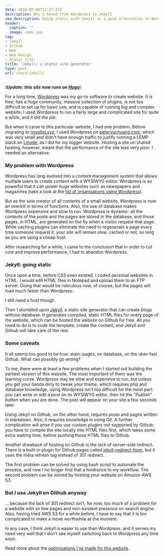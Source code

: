 ```yaml
---
date: 2016-05-06T11:27:27Z
description: Why I moved from Wordpress to Jekyll
seo_description: Going static with Jekyll is a good alternative to Wordpress, MySQL, and all the rest of it.
header:
  caption: ""
  image: code.jpg
tag:
- Jekyll
- Github
- Web
- Web Design
- Static Site
title: 'Jekyll: a static site generator'
type: post
url: /tech/jekyll/
---
```

(***Update: this site now runs on [Hugo](/tech/hugo-vs-jekyll-static-site-generator/)***)

For a long time, [Wordpress](https://wordpress.org) was my go-to software to create website. It is free, has a huge community, massive collection of plugins, is not too difficult to set up for basic use, and is capable of running big and complex website. I used Wordpress to run a fairly large and complicated site for quite a while, and it did the job.

But when it came to this particular website, I had one problem. Before migrating to [novelist.xyz](https://novelist.xyz), I used Wordpress on [peteryuchuang.com](http://peteryuchuang.com), which was very small and didn't have enough traffic to justify running a LEMP stack on [Linode](https://linode.com), as I did for my bigger website. Hosting a site on shared hosting, however, meant that the performance of the site was very poor. I needed an alternative.

### My problem with Wordpress

Wordpress has long evolved into a content management system that allows multiple users to create content with a WYSIWYG editor. Wordpress is so powerful that it can power huge websites such as newspapers and magazines (take a look at the [list of organisations using Wordpress](https://wordpress.com/notable-users/)).

But as the sole creator of all contents of a small website, Wordpress is now an overkill in terms of functions. Also, the use of database makes Wordpress expensive and slow to run. Wordpress is dynamic: all the contents of the posts and the pages are stored in the database, and those pages, in HTML, are generated on the fly when a visitor request that page. While caching plugins can eliminate the need to regenerate a page every time someone request it, your site will remain slow, cached or not, so long as you are using a cheap host.

After researching for a while, I came to the conclusion that in order to cut cost and improve performance, I had to abandon Wordpress.

### Jekyll: going static

Once upon a time, before CSS even existed, I coded personal websites in HTML. I would edit HTML files in Notepad and upload them to an FTP server. Doing that would be ridiculous now, of course, but the pages will load much faster than Wordpress.

I still need a host though.

Then I stumbled upon [Jekyll](https://jekyllrb.com/), a static site generator that can create blogs without database. It generates compiled, static HTML files for every page of the website, which can be hosted the website on Github for free. All you need to do is to code the template, create the content, and Jekyll and Github will take care of the rest.

### Some caveats

It all seems too good to be true: static pages, no database, on the uber-fast Github. What can possibly go wrong?

To me, there were at least a few problems when I started out building the earliest version of this website. The most important of them was the learning curve. Wordpress may be slow and expensive to run, but unless you get your hands dirty to tweak your theme, which requires php and database knowledge, using Wordpress isn't too difficult for the most part: you can write or edit a post on its WYSIWYG editor, then hit the "Publish" button when you are done. The post will appear on your site a few seconds later.

Using Jekyll on Github, on the other hand, requires posts and pages written in markdown. Also, it requires knowledge in using Git. A further complication will arise if you use custom plugins not supported by Github: you have to compile the site locally into HTML files first, which takes some extra waiting time, before pushing those HTML files to Github.

Another drawback of hosting on Github is the lack of server-side redirect. There is a built-in plugin for Github pages called [jekyll-redirect-from](https://github.com/jekyll/jekyll-redirect-from), but it uses the meta refresh tag instead of 301 redirect.

The first problem can be solved by using bash script to automate the process, and now I no longer find that a hindrance to my workflow. The second problem can be solved by hosting your website on Amazon AWS S3.

### But I use Jekyll on Github anyway

… because the lack of 301 redirect isn't, for now, too much of a problem for a website with so few pages and non-existent presence on search engine. Also, having tried AWS S3 for a while before, I have to say that it is too complicated to make a move worthwhile at the moment.

In any case, I think Jekyll is easier to use than Wordpress, and it serves my need very well that I don't see myself switching back to Wordpress any time soon.

Read more about the [optimisations I've made for this website](/tech/performant-jekyll-site-with-gulp-cloudflare/).
